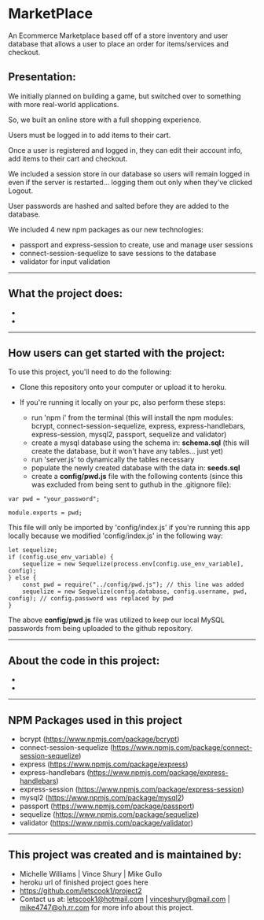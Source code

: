 # MarketPlace
An Ecommerce Marketplace based off of a store inventory and user database that allows a user to place an order for items/services and checkout.

## Presentation:

We initially planned on building a game, but switched over to something with more real-world applications.

So, we built an online store with a full shopping experience.

Users must be logged in to add items to their cart.

Once a user is registered and logged in, they can edit their account info, add items to their cart and checkout.

We included a session store in our database so users will remain logged in even if the server is restarted... logging them out only when they've clicked Logout.

User passwords are hashed and salted before they are added to the database.

We included 4 new npm packages as our new technologies:
* passport and express-session to create, use and manage user sessions
* connect-session-sequelize to save sessions to the database
* validator for input validation

---

## What the project does:

* 
* 

---

## How users can get started with the project:

To use this project, you'll need to do the following:

* Clone this repository onto your computer or upload it to heroku.

* If you're running it locally on your pc, also perform these steps:

    * run 'npm i' from the terminal (this will install the npm modules: bcrypt, connect-session-sequelize, express, express-handlebars, express-session, mysql2, passport, sequelize and validator)
    * create a mysql database using the schema in: **schema.sql** (this will create the database, but it won't have any tables... just yet)
    * run 'server.js' to dynamically the tables necessary
    * populate the newly created database with the data in: **seeds.sql**
    * create a **config/pwd.js** file with the following contents (since this was excluded from being sent to guthub in the .gitignore file):

```
var pwd = "your_password";

module.exports = pwd;
```

This file will only be imported by 'config/index.js' if you're running this app locally because we modified 'config/index.js' in the following way:

```
let sequelize;
if (config.use_env_variable) {
    sequelize = new Sequelize(process.env[config.use_env_variable], config);
} else {
    const pwd = require("../config/pwd.js"); // this line was added
    sequelize = new Sequelize(config.database, config.username, pwd, config); // config.password was replaced by pwd
}
```

The above **config/pwd.js** file was utilized to keep our local MySQL passwords from being uploaded to the github repository.

---

## About the code in this project:

* 
* 

---

## NPM Packages used in this project
* bcrypt (https://www.npmjs.com/package/bcrypt)
* connect-session-sequelize (https://www.npmjs.com/package/connect-session-sequelize)
* express (https://www.npmjs.com/package/express)
* express-handlebars (https://www.npmjs.com/package/express-handlebars)
* express-session (https://www.npmjs.com/package/express-session)
* mysql2 (https://www.npmjs.com/package/mysql2)
* passport (https://www.npmjs.com/package/passport)
* sequelize (https://www.npmjs.com/package/sequelize)
* validator (https://www.npmjs.com/package/validator)

---

## This project was created and is maintained by:

* Michelle Williams | Vince Shury | Mike Gullo
* heroku url of finished project goes here
* https://github.com/letscook1/project2
* Contact us at: letscook1@hotmail.com | vinceshury@gmail.com | mike4747@oh.rr.com for more info about this project.